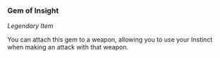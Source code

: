 ### Gem of Insight
_Legendary Item_

You can attach this gem to a weapon, allowing you to use your Instinct when making an attack with that weapon.
